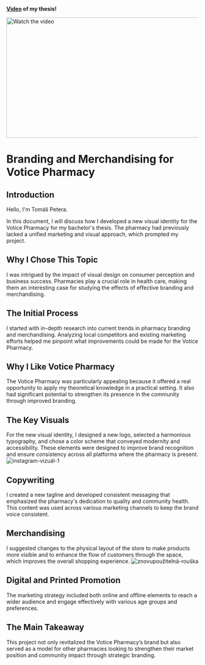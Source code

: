 
  <strong> [Video](https://www.youtube.com/watch?v=4qDu57zqiQE) of my thesis!</strong>
 

  <a href="https://www.youtube.com/watch?v=4qDu57zqiQE">
    <img alt="Watch the video" src="https://img.youtube.com/vi/4qDu57zqiQE/maxresdefault.jpg" width="560" height="315"/>
  </a>




# Branding and Merchandising for Votice Pharmacy

## Introduction
Hello, I'm Tomáš Petera.

In this document, I will discuss how I developed a new visual identity for the Votice Pharmacy for my bachelor's thesis. The pharmacy had previously lacked a unified marketing and visual approach, which prompted my project.

## Why I Chose This Topic
I was intrigued by the impact of visual design on consumer perception and business success. Pharmacies play a crucial role in health care, making them an interesting case for studying the effects of effective branding and merchandising.

## The Initial Process
I started with in-depth research into current trends in pharmacy branding and merchandising. Analyzing local competitors and existing marketing efforts helped me pinpoint what improvements could be made for the Votice Pharmacy.

## Why I Like Votice Pharmacy
The Votice Pharmacy was particularly appealing because it offered a real opportunity to apply my theoretical knowledge in a practical setting. It also had significant potential to strengthen its presence in the community through improved branding.

## The Key Visuals
For the new visual identity, I designed a new logo, selected a harmonious typography, and chose a color scheme that conveyed modernity and accessibility. These elements were designed to improve brand recognition and ensure consistency across all platforms where the pharmacy is present.
![instagram-vizuál-1](https://github.com/tomaspetera/english-for-designers/assets/152968552/a84955fd-7898-4944-88d0-fde386e91237)


## Copywriting
I created a new tagline and developed consistent messaging that emphasized the pharmacy's dedication to quality and community health. This content was used across various marketing channels to keep the brand voice consistent.

## Merchandising
I suggested changes to the physical layout of the store to make products more visible and to enhance the flow of customers through the space, which improves the overall shopping experience.
![znovupoužitelná-rouška](https://github.com/tomaspetera/english-for-designers/assets/152968552/39e535a2-9287-4f7c-86ec-c535d36fc008)

## Digital and Printed Promotion
The marketing strategy included both online and offline elements to reach a wider audience and engage effectively with various age groups and preferences.

## The Main Takeaway
This project not only revitalized the Votice Pharmacy’s brand but also served as a model for other pharmacies looking to strengthen their market position and community impact through strategic branding.


